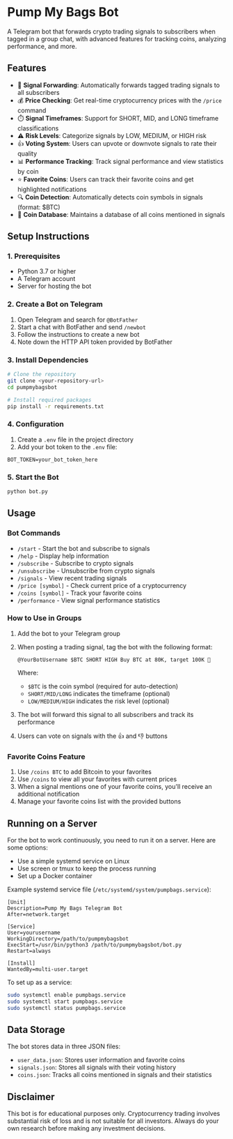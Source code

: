 # Pump My Bags Bot

A Telegram bot that forwards crypto trading signals to subscribers when tagged in a group chat, with advanced features for tracking coins, analyzing performance, and more.

## Features

- 📢 **Signal Forwarding**: Automatically forwards tagged trading signals to all subscribers
- 💰 **Price Checking**: Get real-time cryptocurrency prices with the `/price` command
- ⏱️ **Signal Timeframes**: Support for SHORT, MID, and LONG timeframe classifications
- ⚠️ **Risk Levels**: Categorize signals by LOW, MEDIUM, or HIGH risk
- 👍 **Voting System**: Users can upvote or downvote signals to rate their quality
- 📊 **Performance Tracking**: Track signal performance and view statistics by coin
- ⭐ **Favorite Coins**: Users can track their favorite coins and get highlighted notifications
- 🔍 **Coin Detection**: Automatically detects coin symbols in signals (format: $BTC)
- 💎 **Coin Database**: Maintains a database of all coins mentioned in signals

## Setup Instructions

### 1. Prerequisites

- Python 3.7 or higher
- A Telegram account
- Server for hosting the bot

### 2. Create a Bot on Telegram

1. Open Telegram and search for `@BotFather`
2. Start a chat with BotFather and send `/newbot`
3. Follow the instructions to create a new bot
4. Note down the HTTP API token provided by BotFather

### 3. Install Dependencies

```bash
# Clone the repository
git clone <your-repository-url>
cd pumpmybagsbot

# Install required packages
pip install -r requirements.txt
```

### 4. Configuration

1. Create a `.env` file in the project directory
2. Add your bot token to the `.env` file:
```
BOT_TOKEN=your_bot_token_here
```

### 5. Start the Bot

```bash
python bot.py
```

## Usage

### Bot Commands

- `/start` - Start the bot and subscribe to signals
- `/help` - Display help information
- `/subscribe` - Subscribe to crypto signals
- `/unsubscribe` - Unsubscribe from crypto signals
- `/signals` - View recent trading signals
- `/price [symbol]` - Check current price of a cryptocurrency
- `/coins [symbol]` - Track your favorite coins
- `/performance` - View signal performance statistics

### How to Use in Groups

1. Add the bot to your Telegram group
2. When posting a trading signal, tag the bot with the following format:
   ```
   @YourBotUsername $BTC SHORT HIGH Buy BTC at 80K, target 100K 🚀
   ```
   Where:
   - `$BTC` is the coin symbol (required for auto-detection)
   - `SHORT/MID/LONG` indicates the timeframe (optional)
   - `LOW/MEDIUM/HIGH` indicates the risk level (optional)

3. The bot will forward this signal to all subscribers and track its performance
4. Users can vote on signals with the 👍 and 👎 buttons

### Favorite Coins Feature

1. Use `/coins BTC` to add Bitcoin to your favorites
2. Use `/coins` to view all your favorites with current prices
3. When a signal mentions one of your favorite coins, you'll receive an additional notification
4. Manage your favorite coins list with the provided buttons

## Running on a Server

For the bot to work continuously, you need to run it on a server. Here are some options:

- Use a simple systemd service on Linux
- Use screen or tmux to keep the process running
- Set up a Docker container

Example systemd service file (`/etc/systemd/system/pumpbags.service`):

```
[Unit]
Description=Pump My Bags Telegram Bot
After=network.target

[Service]
User=yourusername
WorkingDirectory=/path/to/pumpmybagsbot
ExecStart=/usr/bin/python3 /path/to/pumpmybagsbot/bot.py
Restart=always

[Install]
WantedBy=multi-user.target
```

To set up as a service:
```bash
sudo systemctl enable pumpbags.service
sudo systemctl start pumpbags.service
sudo systemctl status pumpbags.service
```

## Data Storage

The bot stores data in three JSON files:
- `user_data.json`: Stores user information and favorite coins
- `signals.json`: Stores all signals with their voting history
- `coins.json`: Tracks all coins mentioned in signals and their statistics

## Disclaimer

This bot is for educational purposes only. Cryptocurrency trading involves substantial risk of loss and is not suitable for all investors. Always do your own research before making any investment decisions. 